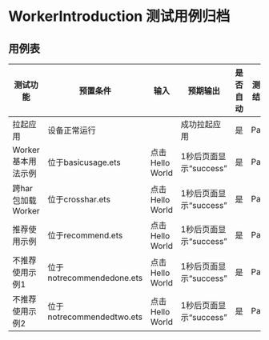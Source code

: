 # WorkerIntroduction 测试用例归档

## 用例表

| 测试功能           | 预置条件                  | 输入            | 预期输出               | 是否自动 | 测试结果 |
| ------------------ | ------------------------- | --------------- | ---------------------- | -------- | -------- |
| 拉起应用           | 设备正常运行              |                 | 成功拉起应用           | 是       | Pass     |
| Worker基本用法示例 | 位于basicusage.ets        | 点击Hello World | 1秒后页面显示“success” | 是       | Pass     |
| 跨har包加载Worker  | 位于crosshar.ets          | 点击Hello World | 1秒后页面显示“success” | 是       | Pass     |
| 推荐使用示例       | 位于recommend.ets         | 点击Hello World | 1秒后页面显示“success” | 是       | Pass     |
| 不推荐使用示例1    | 位于notrecommendedone.ets | 点击Hello World | 1秒后页面显示“success” | 是       | Pass     |
| 不推荐使用示例2    | 位于notrecommendedtwo.ets | 点击Hello World | 1秒后页面显示“success” | 是       | Pass     |
